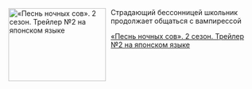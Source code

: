 <!--2025-06-12 20:00:50-->
<div class="yb">
  <div class="rss kino_kino"><a href="https://www.kino-teatr.ru/video/50216/" title="«Песнь ночных сов». 2 сезон. Трейлер №2 на японском языке"><img src="https://www.kino-teatr.ru/video/6/1/50216/poster.jpg" width="196" height="147" align="left" hspace="5" style="margin: 0px 10px 0px 5px" alt="«Песнь ночных сов». 2 сезон. Трейлер №2 на японском языке"/></a>Страдающий бессонницей школьник продолжает общаться с вампирессой <p class="titl"><a href="https://www.kino-teatr.ru/video/50216/">«Песнь ночных сов». 2 сезон. Трейлер №2 на японском языке</a></p></div>
</div>
